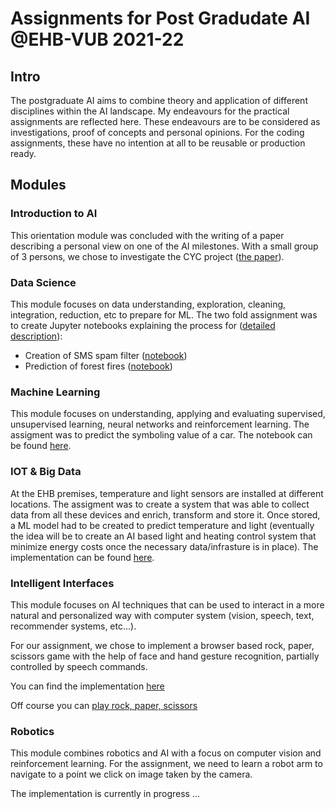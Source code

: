 # Assignments for Post Gradudate AI @EHB-VUB 2021-22

## Intro
The postgraduate AI aims to combine theory and application of different disciplines within the AI landscape.
My endeavours for the practical assignments are reflected here.
These endeavours are to be considered as investigations, proof of concepts and personal opinions.
For the coding assignments, these have no intention at all to be reusable or production ready.

## Modules

### Introduction to AI
This orientation module was concluded with the writing of a paper describing a personal view on one of the AI milestones.
With a small group of 3 persons, we chose to investigate the CYC project ([the paper](./overview/cyc.pdf)).

### Data Science
This module focuses on data understanding, exploration, cleaning, integration, reduction, etc to prepare for ML. The two fold assignment was to create Jupyter notebooks explaining the process for ([detailed description](./data-science/Data%20Science%20Assignment%2021-22.docx)):
 * Creation of SMS spam filter ([notebook](./data-science/Assignment_1_spam_BTI.ipynb))
 * Prediction of forest fires ([notebook](./data-science/Assignment_2_forest_fires_BTI.ipynb))

### Machine Learning
This module focuses on understanding, applying and evaluating supervised, unsupervised learning, neural networks and reinforcement learning. The assigment was to predict the symboling value of a car. The notebook can be found [here](./machine-learning/ML-assignment-cars.ipynb).

### IOT & Big Data
At the EHB premises, temperature and light sensors are installed at different locations. The assigment was to create a system that was able to collect data from all these devices and enrich, transform and store it. Once stored, a ML model had to be created to predict temperature and light (eventually the idea will be to create an AI based light and heating control system that minimize energy costs once the necessary data/infrasture is in place). The implementation can be found [here](./IOT).

### Intelligent Interfaces
This module focuses on AI techniques that can be used to interact in a more natural and personalized way with computer system (vision, speech, text, recommender systems, etc...). 

For our assignment, we chose to implement a browser based rock, paper, scissors game with the help of face and hand gesture recognition, partially controlled by speech commands. 

You can find the implementation [here](./II/app) 

Off course you can [play rock, paper, scissors](https://bartimer.github.io/pg-ai/#/intelligent-interfaces)

### Robotics

This module combines robotics and AI with a focus on computer vision and reinforcement learning. For the assignment, we need to learn a robot arm to navigate to a point we click on image taken by the camera. 

The implementation is currently in progress ...


